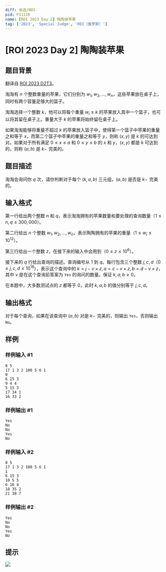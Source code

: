 ```yaml
---
diff: 省选/NOI-
pid: P11110
name: [ROI 2023 Day 2] 陶陶装苹果
tag: ['2023', 'Special Judge', 'ROI（俄罗斯）']
---
```

# [ROI 2023 Day 2] 陶陶装苹果
## 题目背景

翻译自 [ROI 2023 D2T3](https://neerc.ifmo.ru/school/archive/2022-2023/ru-olymp-roi-2023-day2.pdf)。

淘淘有 $n$ 个整数重量的苹果，它们分别为 $w_1,w_2,\dots,w_n$，这些苹果放在桌子上，同时有两个容量足够大的篮子。

淘淘选择一个整数 $k$，他可以将每个重量 $w_i \le k$ 的苹果放入其中一个篮子，也可以将其留在桌子上。重量大于 $k$ 的苹果将始终留在桌子上。

如果淘淘能够将重量不超过 $k$ 的苹果放入篮子中，使得第一个篮子中苹果的重量之和等于 $x$，而第二个篮子中苹果的重量之和等于 $y$，则称 $(x, y)$ 是 $k$ 的可达到对。如果对于所有满足 $0 \le x \le a$ 和 $0 \le y \le b$ 的 $x$ 和 $y$，$(x, y)$ 都是 $k$ 可达到的，则称 $(a, b)$ 是 $k-\!$ 完美的。
## 题目描述

淘淘会询问你 $q$ 次，请你判断对于每个 $(k,a,b)$ 三元组，$(a, b)$ 是否是 $k-\!$ 完美的。
## 输入格式

第一行给出两个整数 $n$ 和 $q$，表示淘淘拥有的苹果数量和要处理的查询数量（$1 \le n, q \le 300,000$）。

第二行给出 $n$ 个整数 $w_1,w_2,\dots,w_n$，表示陶陶拥有的苹果的重量（$1 \le w_i \le 10^{12}$）。

第三行给出一个整数 $z$，在接下来的输入中会用到（$0 \le z \le 10^6$）。

接下来的 $q$ 行给出查询的描述。查询编号从 $1$ 到 $q$。每行包含三个整数 $j,c,d$（$0 \le j, c, d \le 10^{18}$），表示这个查询中的 $k = j - v \times z,a = c - v \times z,b = d - v \times z$，其中 $v$ 是在这个查询前答案为 `Yes` 的询问的数量。保证 $k,a,b \ge 0$。

在本题中，大多数测试点的 $z$ 都等于 $0$，此时 $k,a,b$ 的值分别等于 $j,c,d$。
## 输出格式

对于每个查询，如果在该查询中 $(a, b)$ 对是 $k-\!$ 完美的，则输出 `Yes`，否则输出 `No`。
## 样例

### 样例输入 #1
```
8 5
17 1 3 2 100 5 6 1
0
6 15 3
9 4 4
5 15 3
17 34 1
16 33 2
```
### 样例输出 #1
```
Yes
No
No
Yes
No
```
### 样例输入 #2
```
8 5
17 1 3 2 100 5 6 1
1
6 15 3
10 5 5
6 16 4
18 35 2
21 38 7
```
### 样例输出 #2
```
Yes
No
No
Yes
No
```
## 提示

![](https://cdn.luogu.com.cn/upload/image_hosting/5kde4c21.png)
